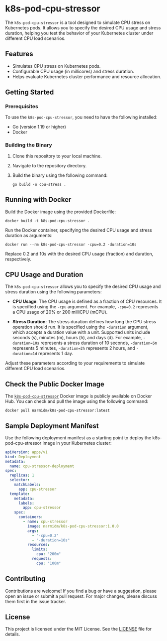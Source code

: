 # k8s-pod-cpu-stressor

The `k8s-pod-cpu-stressor` is a tool designed to simulate CPU stress on Kubernetes pods. It allows you to specify the desired CPU usage and stress duration, helping you test the behavior of your Kubernetes cluster under different CPU load scenarios.

## Features

- Simulates CPU stress on Kubernetes pods.
- Configurable CPU usage (in millicores) and stress duration.
- Helps evaluate Kubernetes cluster performance and resource allocation.

## Getting Started

### Prerequisites

To use the `k8s-pod-cpu-stressor`, you need to have the following installed:

- Go (version 1.19 or higher)
- Docker

### Building the Binary

1. Clone this repository to your local machine.
2. Navigate to the repository directory.
3. Build the binary using the following command:

   ```shell
   go build -o cpu-stress .
## Running with Docker

Build the Docker image using the provided Dockerfile:

   ```shell
   docker build -t k8s-pod-cpu-stressor .
  ```
Run the Docker container, specifying the desired CPU usage and stress duration as arguments:
```shell
docker run --rm k8s-pod-cpu-stressor -cpu=0.2 -duration=10s
```
Replace 0.2 and 10s with the desired CPU usage (fraction) and duration, respectively.

## CPU Usage and Duration

The `k8s-pod-cpu-stressor` allows you to specify the desired CPU usage and stress duration using the following parameters:

- **CPU Usage**: The CPU usage is defined as a fraction of CPU resources. It is specified using the `-cpu` argument. For example, `-cpu=0.2` represents a CPU usage of 20% or 200 milliCPU (mCPU).

- **Stress Duration**: The stress duration defines how long the CPU stress operation should run. It is specified using the `-duration` argument, which accepts a duration value with a unit. Supported units include seconds (s), minutes (m), hours (h), and days (d). For example, `-duration=10s` represents a stress duration of 10 seconds, `-duration=5m` represents 5 minutes, `-duration=2h` represents 2 hours, and `-duration=1d` represents 1 day.

Adjust these parameters according to your requirements to simulate different CPU load scenarios.


## Check the Public Docker Image
The [`k8s-pod-cpu-stressor`](https://hub.docker.com/r/narmidm/k8s-pod-cpu-stressor "Docker Hub - narmidm/k8s-pod-cpu-stressor") Docker image is publicly available on Docker Hub. You can check and pull the image using the following command:

```shell
docker pull narmidm/k8s-pod-cpu-stressor:latest
```

## Sample Deployment Manifest
Use the following deployment manifest as a starting point to deploy the k8s-pod-cpu-stressor image in your Kubernetes cluster:
```yaml
apiVersion: apps/v1
kind: Deployment
metadata:
  name: cpu-stressor-deployment
spec:
  replicas: 1
  selector:
    matchLabels:
      app: cpu-stressor
  template:
    metadata:
      labels:
        app: cpu-stressor
    spec:
      containers:
        - name: cpu-stressor
          image: narmidm/k8s-pod-cpu-stressor:1.0.0
          args:
            - "-cpu=0.2"
            - "-duration=10s"
          resources:
            limits:
              cpu: "200m"
            requests:
              cpu: "100m"
```

## Contributing
Contributions are welcome! If you find a bug or have a suggestion, please open an issue or submit a pull request. For major changes, please discuss them first in the issue tracker.

## License
This project is licensed under the MIT License. See the [LICENSE](LICENSE) file for details.





